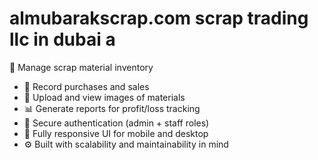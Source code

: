 # almubarakscrap.com scrap trading llc in dubai a
🧾 Manage scrap material inventory  
- 👥 Record purchases and sales  
- 📸 Upload and view images of materials  
- 📊 Generate reports for profit/loss tracking  
- 🔐 Secure authentication (admin + staff roles)  
- 📱 Fully responsive UI for mobile and desktop  
- ⚙️ Built with scalability and maintainability in mind  
